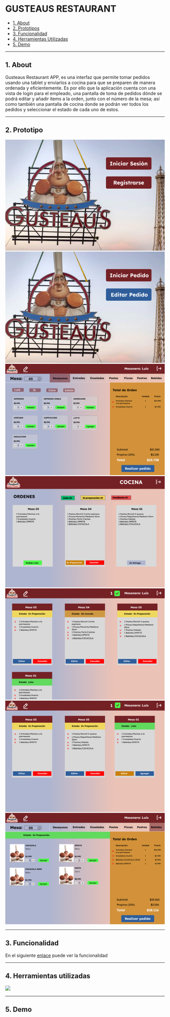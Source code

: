 # GUSTEAUS RESTAURANT

*   [1. About](#1-about)
*   [2. Prototipos](#2-prototipos)
*   [3. Funcionalidad](#3-funcionalidad)
*   [4. Herramientas Utilizadas](#4-herramientas-utilizadas)
*   [5. Demo](#5-demo)


***

## 1. About

 Gusteaus Restaurant APP, es una interfaz que permite tomar pedidos usando una tablet y enviarlos a cocina para que se preparen de manera ordenada y eficientemente. Es por ello que la aplicación cuenta con una vista de login para  el empleado, una pantalla de toma de pedidos dónde se podrá editar y añadir items a la orden, junto con el número de la mesa; así como también una pantalla de cocina donde se podrán ver todos los pedidos y seleccionar el estado de cada uno de estos. 
 
-----------------------------

## 2. Prototipo

![](./public/images/GusteausRestaurant/Home.png)
![](./public/images/GusteausRestaurant/Eleccion-Mesonero.png)
![](./public/images/GusteausRestaurant/desayunos.png)
![](./public/images/GusteausRestaurant/Cocina2.png)
![](./public/images/GusteausRestaurant/mesasatendidas.png)
![](./public/images/GusteausRestaurant/EliminarPedido.png)
![](./public/images/GusteausRestaurant/EditaPedido.png)

-------------------------------------------
## 3. Funcionalidad
En el siguiente [enlace](https://www.figma.com/proto/DNCsmQCBFB2WIWBtwaGmWX/Gusteau's-Restaurant?node-id=1%3A2&scaling=scale-down&page-id=0%3A1&starting-point-node-id=1%3A2&show-proto-sidebar=1) puede ver la funcionalidad 

----------------------------
## 4. Herramientas utilizadas

![](https://skillicons.dev/icons?i=figma,git,js,html,css,tailwind,react,firebase)

----------------------------
## 5. Demo


[//]: # "Puedes probar la demo final ✨[aquí]()✨"